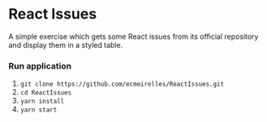 # React Issues
A simple exercise which gets some React issues from its official repository and display them in a styled table.

### Run application
1. `git clone https://github.com/ecmeirelles/ReactIssues.git`
2. `cd ReactIssues`
3. `yarn install`
4. `yarn start`
